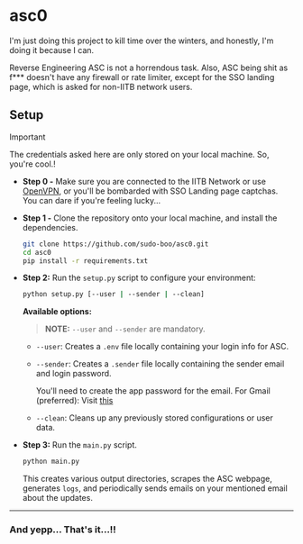# asc0

I'm just doing this project to kill time over the winters, and honestly, I'm doing it because I can.

Reverse Engineering ASC is not a horrendous task. Also, ASC being shit as f*** doesn't have any firewall or rate limiter, except for the SSO landing page, which is asked for non-IITB network users.  

## Setup

> [!IMPORTANT]   
> The credentials asked here are only stored on your local machine. So, you're cool.!

- **Step 0 -** Make sure you are connected to the IITB Network or use [OpenVPN](https://www.cc.iitb.ac.in/page/services-vpnssh), or you'll be bombarded with SSO Landing page captchas. You can dare if you're feeling lucky...

- **Step 1 -** Clone the repository onto your local machine, and install the dependencies.
  ```bash
  git clone https://github.com/sudo-boo/asc0.git
  cd asc0
  pip install -r requirements.txt
  ```

- **Step 2:** Run the `setup.py` script to configure your environment:
  
  ```bash
  python setup.py [--user | --sender | --clean]
  ```
  
  **Available options:**

  > **NOTE:** `--user` and `--sender` are mandatory.
  
  - `--user`: Creates a `.env` file locally containing your login info for ASC.
  - `--sender`: Creates a `.sender` file locally containing the sender email and login password.
    
    You'll need to create the app password for the email. For Gmail (preferred): Visit [this](https://support.google.com/mail/answer/185833)
  - `--clean`: Cleans up any previously stored configurations or user data.

- **Step 3:** Run the `main.py` script.
  
  ```bash
  python main.py
  ```
  This creates various output directories, scrapes the ASC webpage, generates `logs`, and periodically sends emails on your mentioned email about the updates. 

<hr>

### And yepp... That's it...!!
